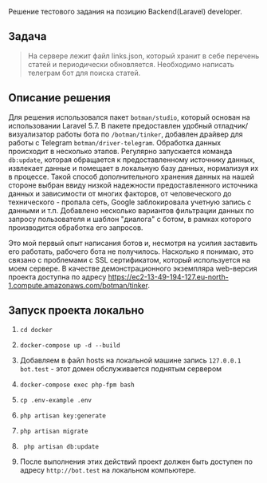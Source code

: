 Решение тестового задания на позицию Backend(Laravel) developer.

## Задача
> На сервере лежит файл links.json, который хранит в себе перечень статей и периодически обновляется. Необходимо написать телеграм бот для поиска статей.

## Описание решения
Для решения использовался пакет `botman/studio`, который основан на использовании Laravel 5.7. В пакете предоставлен удобный отладчик/визуализатор работы бота по `/botman/tinker`, добавлен драйвер для работы с Telegram `botman/driver-telegram`. 
Обработка данных происходит в несколько этапов. Регулярно запускается команда `db:update`, которая обращается к предоставленному источнику данных, извлекает данные и помещает в локальную базу данных, нормализуя их в процессе. Такой способ дополнительного хранения данных на нашей стороне выбран ввиду низкой надежности предоставленного источника данных и зависимости от многих факторов, от человеческого до технического - пропала сеть, Google заблокировала учетную запись с данными и т.п. Добавлено несколько вариантов фильтрации данных по запросу пользователя и шаблон "диалога" с ботом, в рамках которого производится обработка его запросов.

Это мой первый опыт написания ботов и, несмотря на усилия заставить его работать, рабочего бота не получилось. Насколько я понимаю, это связано с проблемами с SSL сертификатом, который используется на моем сервере. В качестве демонстрационного экземпляра web-версия проекта доступна по адресу https://ec2-13-49-194-127.eu-north-1.compute.amazonaws.com/botman/tinker.

## Запуск проекта локально
1. `cd docker`

2. `docker-compose up -d --build`

3. Добавляем в файл hosts на локальной машине запись `127.0.0.1 bot.test` - этот домен 
   обслуживается поднятым сервером

3. `docker-compose exec php-fpm bash`

4. `cp .env-example .env`

5. `php artisan key:generate`

6. `php artisan migrate`

7. ` php artisan db:update`

8. После выполнения этих действий проект должен быть доступен по адресу `http://bot.test` на 
   локальном компьютере.

